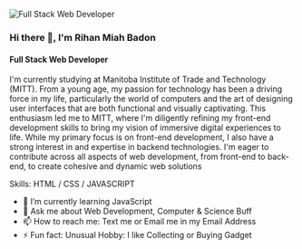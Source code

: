 ![Full Stack Web Developer](https://media.giphy.com/media/xT9IgzoKnwFNmISR8I/giphy.gif?cid=ecf05e47txc61pk5033lxnfcgsveo3ddqtkdl0uh54iojl4h&ep=v1_gifs_search&rid=giphy.gif&ct=g)
### Hi there 👋, I'm Rihan Miah Badon
#### Full Stack Web Developer

I'm currently studying at Manitoba Institute of Trade and Technology (MITT). From a young age, my passion for technology has been a driving force in my life, particularly the world of computers and the art of designing user interfaces that are both functional and visually captivating. This enthusiasm led me to MITT, where I'm diligently refining my front-end development skills to bring my vision of immersive digital experiences to life. While my primary focus is on front-end development, I also have a strong interest in and expertise in backend technologies. I'm eager to contribute across all aspects of web development, from front-end to back-end, to create cohesive and dynamic web solutions

Skills: HTML / CSS / JAVASCRIPT

- 🌱 I’m currently learning JavaScript 
- 💬 Ask me about Web Development, Computer & Science Buff 
- 📫 How to reach me:  Text me or Email me in my  Email Address 
- ⚡ Fun fact: Unusual Hobby: I like Collecting or Buying Gadget 




